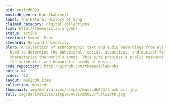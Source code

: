 ```yaml
---
pid: musicdh023
musicdh_genre: Kunstkabinett
label: The Natural History of Song
claimed_category: digital collections
link: http://themusiclab.org/nhs
status: active
creators: Samuel Mehr
stewards: Harvard University
blurb: A collection of ethnographic text and audio recordings from all over the world.
  Used to determine the behavioral, social, acoustical, and musical features that
  characterize the world's songs. This site provides a public resource to advance
  the scientific and humanistic study of music.
code_repository: http://github.com/themusiclab/nhs
notes: NA
order: '22'
layout: musicdh_item
collection: musicdh
thumbnail: img/derivatives/simple/musicdh023/thumbnail.jpg
full: img/derivatives/simple/musicdh023/fullwidth.jpg
---
```


